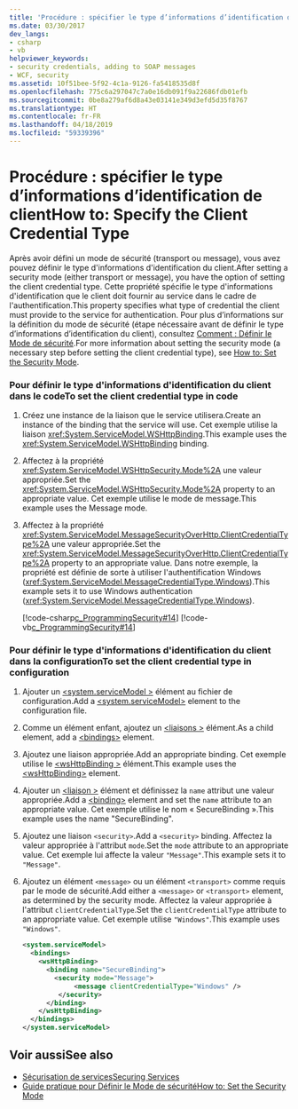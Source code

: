 ```yaml
---
title: 'Procédure : spécifier le type d’informations d’identification de client'
ms.date: 03/30/2017
dev_langs:
- csharp
- vb
helpviewer_keywords:
- security credentials, adding to SOAP messages
- WCF, security
ms.assetid: 10f51bee-5f92-4c1a-9126-fa5418535d8f
ms.openlocfilehash: 775c6a297047c7a0e16db091f9a22686fdb01efb
ms.sourcegitcommit: 0be8a279af6d8a43e03141e349d3efd5d35f8767
ms.translationtype: HT
ms.contentlocale: fr-FR
ms.lasthandoff: 04/18/2019
ms.locfileid: "59339396"
---
```

# <a name="how-to-specify-the-client-credential-type"></a><span data-ttu-id="ae9de-102">Procédure : spécifier le type d’informations d’identification de client</span><span class="sxs-lookup"><span data-stu-id="ae9de-102">How to: Specify the Client Credential Type</span></span>
<span data-ttu-id="ae9de-103">Après avoir défini un mode de sécurité (transport ou message), vous avez pouvez définir le type d'informations d'identification du client.</span><span class="sxs-lookup"><span data-stu-id="ae9de-103">After setting a security mode (either transport or message), you have the option of setting the client credential type.</span></span> <span data-ttu-id="ae9de-104">Cette propriété spécifie le type d'informations d'identification que le client doit fournir au service dans le cadre de l'authentification.</span><span class="sxs-lookup"><span data-stu-id="ae9de-104">This property specifies what type of credential the client must provide to the service for authentication.</span></span> <span data-ttu-id="ae9de-105">Pour plus d’informations sur la définition du mode de sécurité (étape nécessaire avant de définir le type d’informations d’identification du client), consultez [Comment : Définir le Mode de sécurité](../../../docs/framework/wcf/how-to-set-the-security-mode.md).</span><span class="sxs-lookup"><span data-stu-id="ae9de-105">For more information about setting the security mode (a necessary step before setting the client credential type), see [How to: Set the Security Mode](../../../docs/framework/wcf/how-to-set-the-security-mode.md).</span></span>  
  
### <a name="to-set-the-client-credential-type-in-code"></a><span data-ttu-id="ae9de-106">Pour définir le type d'informations d'identification du client dans le code</span><span class="sxs-lookup"><span data-stu-id="ae9de-106">To set the client credential type in code</span></span>  
  
1. <span data-ttu-id="ae9de-107">Créez une instance de la liaison que le service utilisera.</span><span class="sxs-lookup"><span data-stu-id="ae9de-107">Create an instance of the binding that the service will use.</span></span> <span data-ttu-id="ae9de-108">Cet exemple utilise la liaison <xref:System.ServiceModel.WSHttpBinding>.</span><span class="sxs-lookup"><span data-stu-id="ae9de-108">This example uses the <xref:System.ServiceModel.WSHttpBinding> binding.</span></span>  
  
2. <span data-ttu-id="ae9de-109">Affectez à la propriété <xref:System.ServiceModel.WSHttpSecurity.Mode%2A> une valeur appropriée.</span><span class="sxs-lookup"><span data-stu-id="ae9de-109">Set the <xref:System.ServiceModel.WSHttpSecurity.Mode%2A> property to an appropriate value.</span></span> <span data-ttu-id="ae9de-110">Cet exemple utilise le mode de message.</span><span class="sxs-lookup"><span data-stu-id="ae9de-110">This example uses the Message mode.</span></span>  
  
3. <span data-ttu-id="ae9de-111">Affectez à la propriété <xref:System.ServiceModel.MessageSecurityOverHttp.ClientCredentialType%2A> une valeur appropriée.</span><span class="sxs-lookup"><span data-stu-id="ae9de-111">Set the <xref:System.ServiceModel.MessageSecurityOverHttp.ClientCredentialType%2A> property to an appropriate value.</span></span> <span data-ttu-id="ae9de-112">Dans notre exemple, la propriété est définie de sorte à utiliser l'authentification Windows (<xref:System.ServiceModel.MessageCredentialType.Windows>).</span><span class="sxs-lookup"><span data-stu-id="ae9de-112">This example sets it to use Windows authentication (<xref:System.ServiceModel.MessageCredentialType.Windows>).</span></span>  
  
     [!code-csharp[c_ProgrammingSecurity#14](../../../samples/snippets/csharp/VS_Snippets_CFX/c_programmingsecurity/cs/source.cs#14)]
     [!code-vb[c_ProgrammingSecurity#14](../../../samples/snippets/visualbasic/VS_Snippets_CFX/c_programmingsecurity/vb/source.vb#14)]  
  
### <a name="to-set-the-client-credential-type-in-configuration"></a><span data-ttu-id="ae9de-113">Pour définir le type d'informations d'identification du client dans la configuration</span><span class="sxs-lookup"><span data-stu-id="ae9de-113">To set the client credential type in configuration</span></span>  
  
1. <span data-ttu-id="ae9de-114">Ajouter un [ \<system.serviceModel >](../../../docs/framework/configure-apps/file-schema/wcf/system-servicemodel.md) élément au fichier de configuration.</span><span class="sxs-lookup"><span data-stu-id="ae9de-114">Add a [\<system.serviceModel>](../../../docs/framework/configure-apps/file-schema/wcf/system-servicemodel.md) element to the configuration file.</span></span>  
  
2. <span data-ttu-id="ae9de-115">Comme un élément enfant, ajoutez un [ \<liaisons >](../../../docs/framework/configure-apps/file-schema/wcf/bindings.md) élément.</span><span class="sxs-lookup"><span data-stu-id="ae9de-115">As a child element, add a [\<bindings>](../../../docs/framework/configure-apps/file-schema/wcf/bindings.md) element.</span></span>  
  
3. <span data-ttu-id="ae9de-116">Ajoutez une liaison appropriée.</span><span class="sxs-lookup"><span data-stu-id="ae9de-116">Add an appropriate binding.</span></span> <span data-ttu-id="ae9de-117">Cet exemple utilise le [ \<wsHttpBinding >](../../../docs/framework/configure-apps/file-schema/wcf/wshttpbinding.md) élément.</span><span class="sxs-lookup"><span data-stu-id="ae9de-117">This example uses the [\<wsHttpBinding>](../../../docs/framework/configure-apps/file-schema/wcf/wshttpbinding.md) element.</span></span>  
  
4. <span data-ttu-id="ae9de-118">Ajouter un [ \<liaison >](../../../docs/framework/misc/binding.md) élément et définissez la `name` attribut une valeur appropriée.</span><span class="sxs-lookup"><span data-stu-id="ae9de-118">Add a [\<binding>](../../../docs/framework/misc/binding.md) element and set the `name` attribute to an appropriate value.</span></span> <span data-ttu-id="ae9de-119">Cet exemple utilise le nom « SecureBinding ».</span><span class="sxs-lookup"><span data-stu-id="ae9de-119">This example uses the name "SecureBinding".</span></span>  
  
5. <span data-ttu-id="ae9de-120">Ajoutez une liaison `<security>`.</span><span class="sxs-lookup"><span data-stu-id="ae9de-120">Add a `<security>` binding.</span></span> <span data-ttu-id="ae9de-121">Affectez la valeur appropriée à l'attribut `mode`.</span><span class="sxs-lookup"><span data-stu-id="ae9de-121">Set the `mode` attribute to an appropriate value.</span></span> <span data-ttu-id="ae9de-122">Cet exemple lui affecte la valeur `"Message"`.</span><span class="sxs-lookup"><span data-stu-id="ae9de-122">This example sets it to `"Message"`.</span></span>  
  
6. <span data-ttu-id="ae9de-123">Ajoutez un élément `<message>` ou un élément `<transport>` comme requis par le mode de sécurité.</span><span class="sxs-lookup"><span data-stu-id="ae9de-123">Add either a `<message>` or `<transport>` element, as determined by the security mode.</span></span> <span data-ttu-id="ae9de-124">Affectez la valeur appropriée à l'attribut `clientCredentialType`.</span><span class="sxs-lookup"><span data-stu-id="ae9de-124">Set the `clientCredentialType` attribute to an appropriate value.</span></span> <span data-ttu-id="ae9de-125">Cet exemple utilise `"Windows"`.</span><span class="sxs-lookup"><span data-stu-id="ae9de-125">This example uses `"Windows"`.</span></span>  
  
    ```xml  
    <system.serviceModel>  
      <bindings>  
        <wsHttpBinding>  
          <binding name="SecureBinding">  
            <security mode="Message">  
                 <message clientCredentialType="Windows" />  
             </security>  
          </binding>  
        </wsHttpBinding>  
      </bindings>  
    </system.serviceModel>  
    ```  
  
## <a name="see-also"></a><span data-ttu-id="ae9de-126">Voir aussi</span><span class="sxs-lookup"><span data-stu-id="ae9de-126">See also</span></span>

- [<span data-ttu-id="ae9de-127">Sécurisation de services</span><span class="sxs-lookup"><span data-stu-id="ae9de-127">Securing Services</span></span>](../../../docs/framework/wcf/securing-services.md)
- [<span data-ttu-id="ae9de-128">Guide pratique pour Définir le Mode de sécurité</span><span class="sxs-lookup"><span data-stu-id="ae9de-128">How to: Set the Security Mode</span></span>](../../../docs/framework/wcf/how-to-set-the-security-mode.md)
